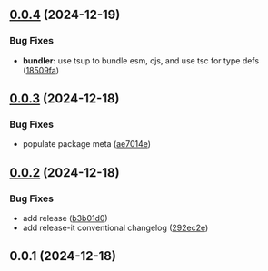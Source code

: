 

## [0.0.4](https://github.com/dankreiger/nx-openapi-codegen/compare/v0.0.3...v0.0.4) (2024-12-19)


### Bug Fixes

* **bundler:** use tsup to bundle esm, cjs, and use tsc for type defs ([18509fa](https://github.com/dankreiger/nx-openapi-codegen/commit/18509fa2c11adfb5622f208d389f411c7c4b4170))

## [0.0.3](https://github.com/dankreiger/nx-openapi-codegen/compare/v0.0.2...v0.0.3) (2024-12-18)


### Bug Fixes

* populate package meta ([ae7014e](https://github.com/dankreiger/nx-openapi-codegen/commit/ae7014ebac9aa4a7e4a13acc8c38d3a3df1c2793))

## [0.0.2](https://github.com/dankreiger/nx-openapi-codegen/compare/0.0.1...v0.0.2) (2024-12-18)


### Bug Fixes

* add release ([b3b01d0](https://github.com/dankreiger/nx-openapi-codegen/commit/b3b01d012fc4c8cc1f5bd0ac615c86e6010e15bd))
* add release-it conventional changelog ([292ec2e](https://github.com/dankreiger/nx-openapi-codegen/commit/292ec2e35e49534e6781f286045aad13d4d99a3e))



## 0.0.1 (2024-12-18)
